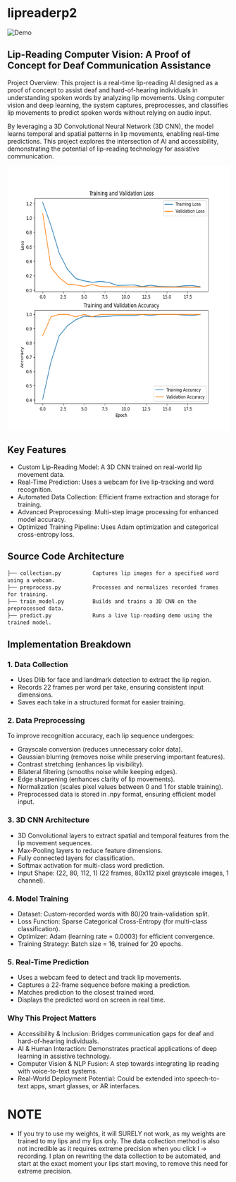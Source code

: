 # lipreaderp2
![Demo](demo.gif)
 
## Lip-Reading Computer Vision: A Proof of Concept for Deaf Communication Assistance
Project Overview: 
This project is a real-time lip-reading AI designed as a proof of concept to assist deaf and hard-of-hearing individuals in understanding spoken words by analyzing lip movements. Using computer vision and deep learning, the system captures, preprocesses, and classifies lip movements to predict spoken words without relying on audio input.

By leveraging a 3D Convolutional Neural Network (3D CNN), the model learns temporal and spatial patterns in lip movements, enabling real-time predictions. This project explores the intersection of AI and accessibility, demonstrating the potential of lip-reading technology for assistive communication.

<img src="validations.png" alt="chart" height="600"/>

## Key Features
- Custom Lip-Reading Model: A 3D CNN trained on real-world lip movement data.
- Real-Time Prediction: Uses a webcam for live lip-tracking and word recognition.
- Automated Data Collection: Efficient frame extraction and storage for training.
- Advanced Preprocessing: Multi-step image processing for enhanced model accuracy.
- Optimized Training Pipeline: Uses Adam optimization and categorical cross-entropy loss.

## Source Code Architecture
```
├── collection.py          Captures lip images for a specified word using a webcam.
├── preprocess.py          Processes and normalizes recorded frames for training.
├── train_model.py         Builds and trains a 3D CNN on the preprocessed data.
├── predict.py             Runs a live lip-reading demo using the trained model.
```
## Implementation Breakdown
### 1. Data Collection
- Uses Dlib for face and landmark detection to extract the lip region.
- Records 22 frames per word per take, ensuring consistent input dimensions.
- Saves each take in a structured format for easier training.

### 2. Data Preprocessing
To improve recognition accuracy, each lip sequence undergoes:

- Grayscale conversion (reduces unnecessary color data).
- Gaussian blurring (removes noise while preserving important features).
- Contrast stretching (enhances lip visibility).
- Bilateral filtering (smooths noise while keeping edges).
- Edge sharpening (enhances clarity of lip movements).
- Normalization (scales pixel values between 0 and 1 for stable training).
- Preprocessed data is stored in .npy format, ensuring efficient model input.

### 3. 3D CNN Architecture
- 3D Convolutional layers to extract spatial and temporal features from the lip movement sequences.
- Max-Pooling layers to reduce feature dimensions.
- Fully connected layers for classification.
- Softmax activation for multi-class word prediction.
- Input Shape: (22, 80, 112, 1) (22 frames, 80x112 pixel grayscale images, 1 channel).

### 4. Model Training
- Dataset: Custom-recorded words with 80/20 train-validation split.
- Loss Function: Sparse Categorical Cross-Entropy (for multi-class classification).
- Optimizer: Adam (learning rate = 0.0003) for efficient convergence.
- Training Strategy: Batch size = 16, trained for 20 epochs.

### 5. Real-Time Prediction
- Uses a webcam feed to detect and track lip movements.
- Captures a 22-frame sequence before making a prediction.
- Matches prediction to the closest trained word.
- Displays the predicted word on screen in real time.

### Why This Project Matters
- Accessibility & Inclusion: Bridges communication gaps for deaf and hard-of-hearing individuals.
- AI & Human Interaction: Demonstrates practical applications of deep learning in assistive technology.
- Computer Vision & NLP Fusion: A step towards integrating lip reading with voice-to-text systems.
- Real-World Deployment Potential: Could be extended into speech-to-text apps, smart glasses, or AR interfaces.

# NOTE
- If you try to use my weights, it will SURELY not work, as my weights are trained to my lips and my lips only. The data collection method is also not incredible as it requires extreme precision when you click l -> recording. I plan on rewriting the data collection to be automated, and start at the exact moment your lips start moving, to remove this need for extreme precision.
